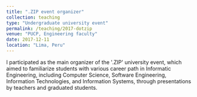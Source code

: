```yaml
---
title: ".ZIP event organizer"
collection: teaching
type: "Undergraduate university event"
permalink: /teaching/2017-dotzip
venue: "PUCP, Engineering faculty"
date: 2017-12-11
location: "Lima, Peru"
---
```


I participated as the main organizer of the '.ZIP' university event, which aimed to familiarize students with various career path in Informatic Engineering, including Computer Science, Software Engineering, Information Technologies, and Information Systems, through presentations by teachers and graduated students.

<!-- Heading 1
======

Heading 2
======

Heading 3
====== -->
